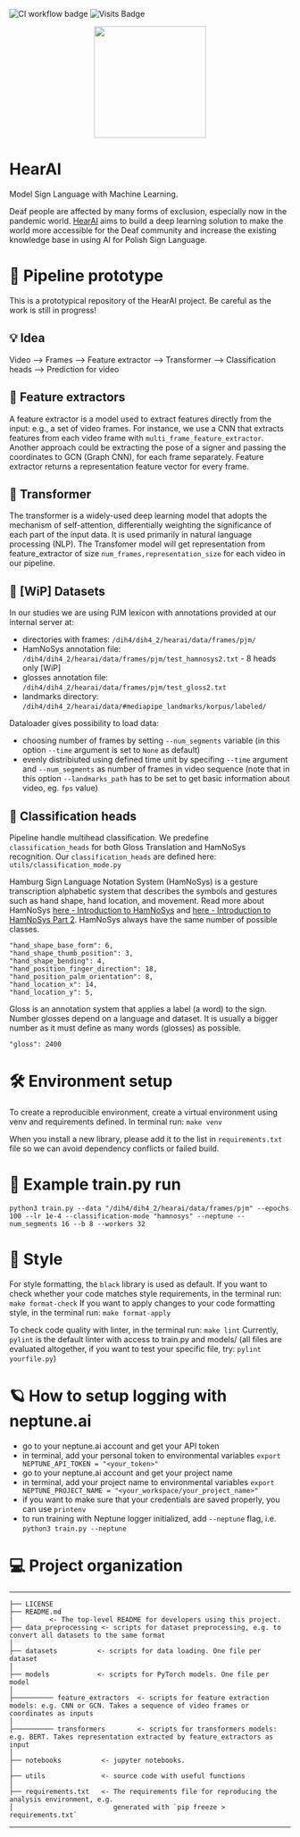 ![CI workflow badge](https://github.com/hearai/hearai/workflows/CI-pipeline/badge.svg) ![Visits Badge](https://badges.pufler.dev/visits/hearai/hearai)

<p align="center">
<a href="https://www.hearai.pl"><img src="https://i.imgur.com/wKCpSOh.png" height="auto" width="200"></a>
</p>

# HearAI
Model Sign Language with Machine Learning.

Deaf people are affected by many forms of exclusion, especially now in the pandemic world. [HearAI](https://www.hearai.pl/) aims to build a deep learning solution to make the world more accessible for the Deaf community and increase the existing knowledge base in using AI for Polish Sign Language.

# 🤖 Pipeline prototype
This is a prototypical repository of the HearAI project. Be careful as the work is still in progress!

## 💡 Idea

Video --> Frames --> Feature extractor --> Transformer --> Classification heads --> Prediction for video


## 🧪 Feature extractors
A feature extractor is a model used to extract features directly from the input: e.g., a set of video frames. For instance, we use a CNN that extracts features from each video frame with `multi_frame_feature_extractor`. Another approach could be extracting the pose of a signer and passing the coordinates to GCN (Graph CNN), for each frame separately. 
Feature extractor returns a representation feature vector for every frame.

## 🧠 Transformer
The transformer is a widely-used deep learning model that adopts the mechanism of self-attention, differentially weighting the significance of each part of the input data. It is used primarily in natural language processing (NLP). The Transfomer model will get representation from feature_extractor of size `num_frames,representation_size` for each video in our pipeline.

## 📑 [WiP] Datasets
In our studies we are using PJM lexicon with annotations provided at our internal server at:
- directories with frames: `/dih4/dih4_2/hearai/data/frames/pjm/`
- HamNoSys annotation file: `/dih4/dih4_2/hearai/data/frames/pjm/test_hamnosys2.txt` - 8 heads only [WiP]
- glosses annotation file: `/dih4/dih4_2/hearai/data/frames/pjm/test_gloss2.txt`
- landmarks directory: `/dih4/dih4_2/hearai/data/#mediapipe_landmarks/korpus/labeled/`

Dataloader gives possibility to load data:
- choosing number of frames by setting `--num_segments` variable (in this option `--time` argument is set to `None` as default)
- evenly distribiuted using defined time unit by specifing `--time` argument and `--num_segments` as  number of frames in video sequence (note that in this option `--landmarks_path` has to be set to get basic information about video, eg. `fps` value)

## 👥 Classification heads
Pipeline handle multihead classification. We predefine `classification_heads` for both Gloss Translation and HamNoSys recognition. Our `classification_heads` are defined here: `utils/classification_mode.py`

Hamburg Sign Language Notation System (HamNoSys) is a gesture transcription alphabetic system that describes the symbols and gestures such as hand shape, hand location, and movement. Read more about HamNoSys [here - Introduction to HamNoSys](https://www.hearai.pl/post/4-hamnosys/) and [here - Introduction to HamNoSys Part 2](https://www.hearai.pl/post/5-hamnosys2/). HamNoSys always have the same number of possible classes.


```
"hand_shape_base_form": 6,
"hand_shape_thumb_position": 3,
"hand_shape_bending": 4,
"hand_position_finger_direction": 18,
"hand_position_palm_orientation": 8,
"hand_location_x": 14,
"hand_location_y": 5,
```

Gloss is an annotation system that applies a label (a word) to the sign. Number glosses depend on a language and dataset. It is usually a bigger number as it must define as many words (glosses) as possible.

```
"gloss": 2400
```

# 🛠 Environment setup

To create a reproducible environment, create a virtual environment using venv and requirements defined.
In terminal run:
`make venv`

When you install a new library, please add it to the list in `requirements.txt` file so we can avoid dependency conflicts or failed build.

# 🏁 Example train.py run

`python3 train.py --data "/dih4/dih4_2/hearai/data/frames/pjm" --epochs 100 --lr 1e-4 --classification-mode "hamnosys" --neptune --num_segments 16 --b 8 --workers 32`


# 🎨 Style

For style formatting, the `black` library is used as default.
If you want to check whether your code matches style requirements, in the terminal run:
`make format-check`
If you want to apply changes to your code formatting style, in the terminal run:
`make format-apply`

To check code quality with linter, in the terminal run:
`make lint`
Currently, `pylint` is the default linter with access to train.py and models/ (all files are evaluated altogether, if you want to test your specific file, try: `pylint yourfile.py`)

# 🪐 How to setup logging with neptune.ai
- go to your neptune.ai account and get your API token
- in terminal, add your personal token to environmental variables
`export NEPTUNE_API_TOKEN = "<your_token>"`
- go to your neptune.ai account and get your project name
- in terminal, add your project name to environmental variables
`export NEPTUNE_PROJECT_NAME = "<your_workspace/your_project_name>"`
- if you want to make sure that your credentials are saved properly, you can use `printenv`
- to run training with Neptune logger initialized, add `--neptune` flag, i.e. `python3 train.py --neptune`


# 💻 Project organization
------------

    ├── LICENSE
    ├── README.md
    |         <- The top-level README for developers using this project.
    ├── data_preprocessing <- scripts for dataset preprocessing, e.g. to convert all datasets to the same format
    │   
    ├── datasets          <- scripts for data loading. One file per dataset
    │
    ├── models            <- scripts for PyTorch models. One file per model
    │
    ├────────── feature_extractors  <- scripts for feature extraction models: e.g. CNN or GCN. Takes a sequence of video frames or coordinates as inputs
    │
    ├────────── transformers        <- scripts for transformers models: e.g. BERT. Takes representation extracted by feature_extractors as input
    │
    ├── notebooks          <- jupyter notebooks.
    │   
    ├── utils              <- source code with useful functions
    │
    ├── requirements.txt   <- The requirements file for reproducing the analysis environment, e.g.
    │                         generated with `pip freeze > requirements.txt`

------------

